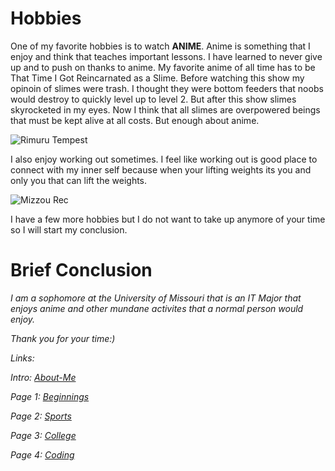 
 <h1 id="hobbies">Hobbies</h1>
<p>One of my favorite hobbies is to watch <strong>ANIME</strong>. Anime is something that I enjoy and think that teaches important lessons. I have learned to never give up and to push on thanks to anime. My favorite anime of all time has to be That Time I Got Reincarnated as a Slime. Before watching this show my opinoin of slimes were trash. I thought they were bottom feeders that noobs would destroy to quickly level up to level 2. But after this show slimes skyrocketed in my eyes. Now I think that all slimes are overpowered beings that must be kept alive at all costs. But enough about anime.</p>
<p><img src="https://static.wikia.nocookie.net/p__/images/a/a5/0A2DAB35-1109-4011-836C-6CF783E3F68B.png/revision/latest?cb=20200823130522&amp;path-prefix=protagonist" alt="Rimuru Tempest"></p>
<p>I also enjoy working out sometimes. I feel like working out is good place to connect with my inner self because when your lifting weights its you and only you that can lift the weights. </p>
<p><img src="https://encrypted-tbn0.gstatic.com/images?q=tbn:ANd9GcR75iBc2MCkGDPt9ligR2LuFp9wWbPk8wKAsg&amp;usqp=CAU" alt="Mizzou Rec"></p>
<p>I have a few more hobbies but I do not want to take up anymore of your time so I will start my conclusion. </p>
<h1 id="brief-conclusion">Brief Conclusion</h1>
<p> <em>I am a sophomore at the University of Missouri that is an IT Major that enjoys anime and other mundane activites that a normal person would enjoy.</p>
<p>Thank you for your time:)</p>
<p><em>Links:</em></p>
<p>Intro: <a href="README.md">About-Me</a></p>
<p>Page 1: <a href="Beginnings.md">Beginnings</a></p>
<p>Page 2: <a href="Sports.md">Sports</a> </p>
<p>Page 3: <a href="College.md">College</a></p>
<p>Page 4: <a href="Coding.md">Coding</a></p>

